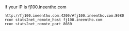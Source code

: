 If your IP is fj100.ineentho.com
```
http://fj100.ineentho.com:4200/#fj100.ineentho.com:8080
rcon stats2net_remote_host fj100.ineentho.com
rcon stats2net_remote_port 8080
```